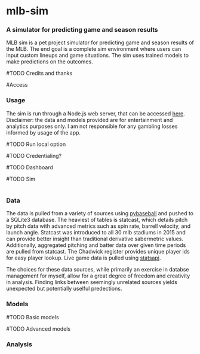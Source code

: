 # mlb-sim
### A simulator for predicting game and season results

MLB sim is a pet project simulator for predicting game and season results of the MLB. The end goal is a complete sim environment where users can input custom lineups and game situations. The sim uses trained models to make predictions on the outcomes.

#TODO Credits and thanks

#Access

### Usage
The sim is run through a Node.js web server, that can be accessed [here](www.gnomebaseball.com). Disclaimer: the data and models provided are for entertainment and analytics purposes only. I am not responsible for any gambling losses informed by usage of the app.

#TODO Run local option

#TODO Credentialing?

#TODO Dashboard

#TODO Sim 

#


### Data
The data is pulled from a variety of sources using [pybaseball](https://github.com/jldbc/pybaseball) and pushed to a SQLite3 database. The heaviest of tables is statcast, which details pitch by pitch data with advanced metrics such as spin rate, barrell velocity, and launch angle. Statcast was introduced to all 30 mlb stadiums in 2015 and can provide better insight than traditional derivative sabermetric values. Additionally, aggregated pitching and batter data over given time periods are pulled from statcast. The Chadwick register provides unique player ids for easy player lookup. Live game data is pulled using [statsapi](https://github.com/toddrob99/MLB-StatsAPI/wiki).

The choices for these data sources, while primarily an exercise in databse management for myself, allow for a great degree of freedom and creativity in analysis. Finding links between seemingly unrelated sources yields unexpected but potentially uselful predections.

### Models

#TODO Basic models

#TODO Advanced models

### Analysis
